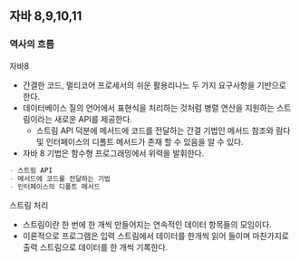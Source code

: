 ## 자바 8,9,10,11

### 역사의 흐름
자바8
- 간결한 코드, 멀티코어 프로세서의 쉬운 활용리나느 두 가지 요구사항을 기반으로 한다.
- 데이터베이스 질의 언어에서 표현식을 처리하는 것처럼 병렬 연산을 지원하는 스트림이라는 새로운 API를 제공한다.
    - 스트림 API 덕분에 메서드에 코드를 전달하는 간결 기법인 메서드 참조와 람다 및 인터페이스의 디폴트 메서드가 존재 할 수 있음을 알 수 있다.
- 자바 8 기법은 함수형 프로그래밍에서 위력을 발휘한다.
```java
- 스트림 API
- 메서드에 코드를 전달하는 기법
- 인터페이스의 디폴트 메서드
```
스트림 처리
- 스트림이란 한 번에 한 개씩 만들어지는 연속적인 데이터 항목들의 모임이다.
- 이론적으로 프로그램은 입력 스트림에서 데이터를 한개씩 읽어 들이며 마찬가지로 출력 스트림으로 데이터를 한 개씩 기록한다.

